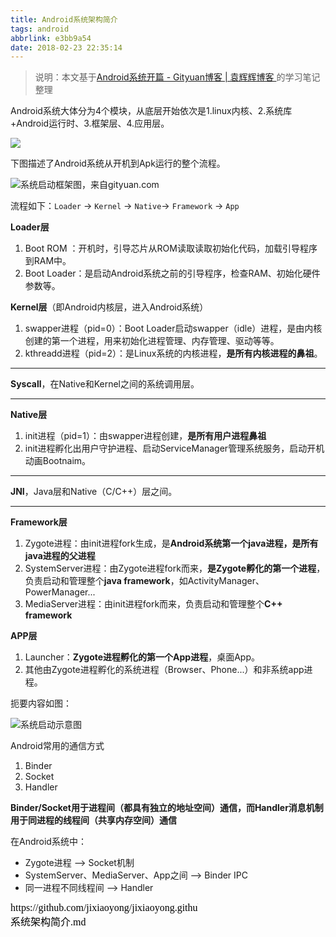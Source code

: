```yaml
---
title: Android系统架构简介
tags: android
abbrlink: e3bb9a54
date: 2018-02-23 22:35:14
---
```


> 说明：本文基于[Android系统开篇 - Gityuan博客 | 袁辉辉博客 ](http://gityuan.com/android/) 的学习笔记整理

Android系统大体分为4个模块，从底层开始依次是1.linux内核、2.系统库+Android运行时、3.框架层、4.应用层。

![](https://raw.githubusercontent.com/jixiaoyong/jixiaoyong.github.io/master/images/blog/2018-02/AndroidSystemArchitecture.png)

下图描述了Android系统从开机到Apk运行的整个流程。

![系统启动框架图，来自gityuan.com](https://raw.githubusercontent.com/jixiaoyong/jixiaoyong.github.io/master/images/blog/2018-02/androidBoot.jpg)

流程如下：`Loader` -> `Kernel` -> `Native`-> `Framework` -> `App`

**Loader层**

1. Boot ROM ：开机时，引导芯片从ROM读取读取初始化代码，加载引导程序到RAM中。
2. Boot Loader：是启动Android系统之前的引导程序，检查RAM、初始化硬件参数等。

**Kernel层**（即Android内核层，进入Android系统）

1. swapper进程（pid=0）：Boot Loader启动swapper（idle）进程，是由内核创建的第一个进程，用来初始化进程管理、内存管理、驱动等等。
2. kthreadd进程（pid=2）：是Linux系统的内核进程，**是所有内核进程的鼻祖**。

------

**Syscall**，在Native和Kernel之间的系统调用层。

------

**Native层**

1. init进程（pid=1）：由swapper进程创建，**是所有用户进程鼻祖**
2. init进程孵化出用户守护进程、启动ServiceManager管理系统服务，启动开机动画Bootnaim。

------

**JNI**，Java层和Native（C/C++）层之间。

------

**Framework层**

1. Zygote进程：由init进程fork生成，是**Android系统第一个java进程，是所有java进程的父进程**
2. SystemServer进程：由Zygote进程fork而来，**是Zygote孵化的第一个进程**，负责启动和管理整个**java framework**，如ActivityManager、PowerManager...
3. MediaServer进程：由init进程fork而来，负责启动和管理整个**C++ framework**

**APP层**

1. Launcher：**Zygote进程孵化的第一个App进程**，桌面App。
2. 其他由Zygote进程孵化的系统进程（Browser、Phone...）和非系统app进程。



扼要内容如图：

![系统启动示意图](https://raw.githubusercontent.com/jixiaoyong/jixiaoyong.github.io/master/images/blog/2018-02/AndroidBootImg.png)



Android常用的通信方式

1. Binder
2. Socket
3. Handler

**Binder/Socket用于进程间（都具有独立的地址空间）通信，而Handler消息机制用于同进程的线程间（共享内存空间）通信**

在Android系统中：

- Zygote进程  -->  Socket机制
- SystemServer、MediaServer、App之间  -->  Binder IPC
- 同一进程不同线程间 -->  Handler


<script src="https://jixiaoyong.github.io/js/edit_on_github.js"></script>
<iframe id="iframeid" scrolling=false height="50" frameborder="no" border="0" marginwidth="0" marginheight="0" onload="Javascript:editOnGithub()" srcdoc="<div id=&quot;url&quot;>https://github.com/jixiaoyong/jixiaoyong.github.io/blob/hexo_blog/blog/source/_posts/Android系统架构简介.md</div>"></iframe>
